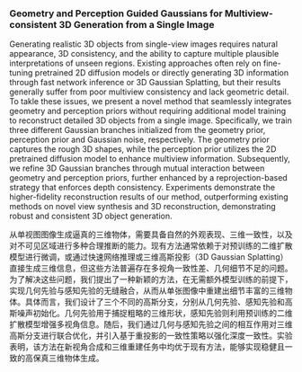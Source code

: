 ### Geometry and Perception Guided Gaussians for Multiview-consistent 3D Generation from a Single Image

Generating realistic 3D objects from single-view images requires natural appearance, 3D consistency, and the ability to capture multiple plausible interpretations of unseen regions. Existing approaches often rely on fine-tuning pretrained 2D diffusion models or directly generating 3D information through fast network inference or 3D Gaussian Splatting, but their results generally suffer from poor multiview consistency and lack geometric detail. To takle these issues, we present a novel method that seamlessly integrates geometry and perception priors without requiring additional model training to reconstruct detailed 3D objects from a single image. Specifically, we train three different Gaussian branches initialized from the geometry prior, perception prior and Gaussian noise, respectively. The geometry prior captures the rough 3D shapes, while the perception prior utilizes the 2D pretrained diffusion model to enhance multiview information. Subsequently, we refine 3D Gaussian branches through mutual interaction between geometry and perception priors, further enhanced by a reprojection-based strategy that enforces depth consistency. Experiments demonstrate the higher-fidelity reconstruction results of our method, outperforming existing methods on novel view synthesis and 3D reconstruction, demonstrating robust and consistent 3D object generation.

从单视图图像生成逼真的三维物体，需要具备自然的外观表现、三维一致性，以及对不可见区域进行多种合理推断的能力。现有方法通常依赖于对预训练的二维扩散模型进行微调，或通过快速网络推理或三维高斯投影（3D Gaussian Splatting）直接生成三维信息，但这些方法普遍存在多视角一致性差、几何细节不足的问题。为了解决这些问题，我们提出了一种新颖的方法，在无需额外模型训练的前提下，实现几何先验与感知先验的无缝融合，从而从单张图像中重建出细节丰富的三维物体。具体而言，我们设计了三个不同的高斯分支，分别从几何先验、感知先验和高斯噪声初始化。几何先验用于捕捉粗略的三维形状，感知先验则利用预训练的二维扩散模型增强多视角信息。随后，我们通过几何与感知先验之间的相互作用对三维高斯分支进行联合优化，并引入基于重投影的一致性策略以强化深度一致性。实验表明，该方法在新视角合成和三维重建任务中均优于现有方法，能够实现稳健且一致的高保真三维物体生成。
